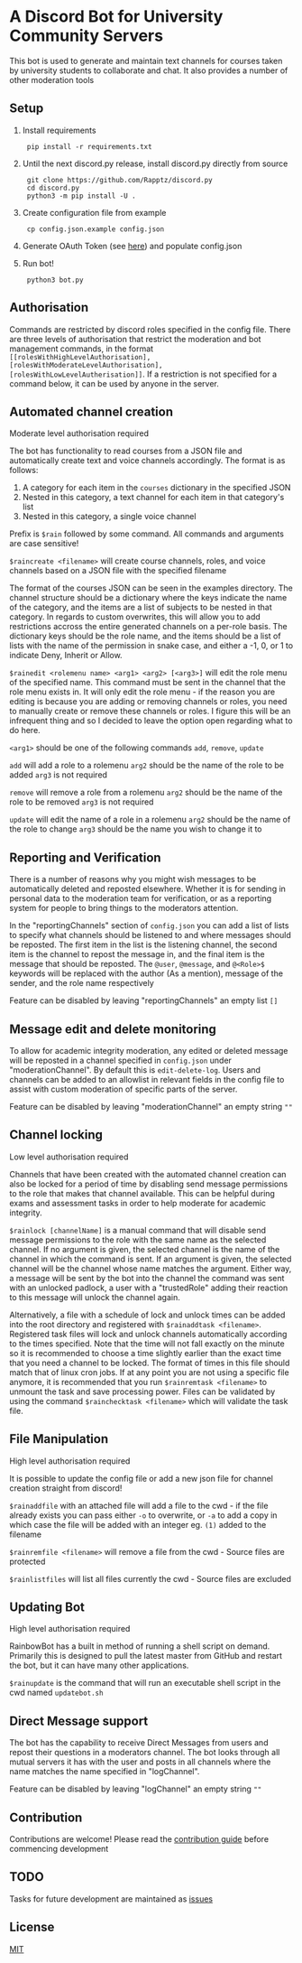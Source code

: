 # A Discord Bot for University Community Servers

This bot is used to generate and maintain text channels for courses taken by university students to collaborate and chat. It also provides a number of other moderation tools

## Setup

1. Install requirements

        pip install -r requirements.txt

2. Until the next discord.py release, install discord.py directly from source

        git clone https://github.com/Rapptz/discord.py
        cd discord.py
        python3 -m pip install -U .

3. Create configuration file from example

        cp config.json.example config.json

4. Generate OAuth Token (see [here](https://discord.com/developers/applications)) and populate config.json

5. Run bot!

        python3 bot.py

## Authorisation

Commands are restricted by discord roles specified in the config file. There are three levels of authorisation that restrict the moderation and bot management commands, in the format `[[rolesWithHighLevelAuthorisation], [rolesWithModerateLevelAuthorisation], [rolesWithLowLevelAutherisation]]`. If a restriction is not specified for a command below, it can be used by anyone in the server.

## Automated channel creation

Moderate level authorisation required

The bot has functionality to read courses from a JSON file and automatically create text and voice channels accordingly.
The format is as follows:
1. A category for each item in the `courses` dictionary in the specified JSON
2. Nested in this category, a text channel for each item in that category's list
3. Nested in this category, a single voice channel

Prefix is `$rain` followed by some command. All commands and arguments are case sensitive!

`$raincreate <filename>` will create course channels, roles, and voice channels based on a JSON file with the specified filename

The format of the courses JSON can be seen in the examples directory. The channel structure should be a dictionary where the keys indicate the name of the category, and the items are a list of subjects to be nested in that category. In regards to custom overwrites, this will allow you to add restrictions accross the entire generated channels on a per-role basis. The dictionary keys should be the role name, and the items should be a list of lists with the name of the permission in snake case, and either a -1, 0, or 1 to indicate Deny, Inherit or Allow.

`$rainedit <rolemenu name> <arg1> <arg2> [<arg3>]` will edit the role menu of the specified name. This command must be sent in the channel that the role menu exists in. It will only edit the role menu - if the reason you are editing is because you are adding or removing channels or roles, you need to manually create or remove these channels or roles. I figure this will be an infrequent thing and so I decided to leave the option open regarding what to do here.

`<arg1>` should be one of the following commands `add`, `remove`, `update`

`add` will add a role to a rolemenu
    `arg2` should be the name of the role to be added
    `arg3` is not required

`remove` will remove a role from a rolemenu
    `arg2` should be the name of the role to be removed
    `arg3` is not required

`update` will edit the name of a role in a rolemenu
    `arg2` should be the name of the role to change
    `arg3` should be the name you wish to change it to

## Reporting and Verification

There is a number of reasons why you might wish messages to be automatically deleted and reposted elsewhere. Whether it is for sending in personal data to the moderation team for verification, or as a reporting system for people to bring things to the moderators attention.

In the "reportingChannels" section of `config.json` you can add a list of lists to specify what channels should be listened to and where messages should be reposted. The first item in the list is the listening channel, the second item is the channel to repost the message in, and the final item is the message that should be reposted.
 The `@user`, `@message`, and `@<Role>$` keywords will be replaced with the author (As a mention), message of the sender, and the role name respectively
 
Feature can be disabled by leaving "reportingChannels" an empty list `[]`

## Message edit and delete monitoring
To allow for academic integrity moderation, any edited or deleted message will be reposted in a channel specified in `config.json` under "moderationChannel". By default this is `edit-delete-log`. Users and channels can be added to an allowlist in relevant fields in the config file to assist with custom moderation of specific parts of the server.

Feature can be disabled by leaving "moderationChannel" an empty string `""`

## Channel locking

Low level authorisation required

Channels that have been created with the automated channel creation can also be locked for a period of time by disabling send message permissions to the role that makes that channel available. This can be helpful during exams and assessment tasks in order to help moderate for academic integrity.

`$rainlock [channelName]` is a manual command that will disable send message permissions to the role with the same name as the selected channel. If no argument is given, the selected channel is the name of the channel in which the command is sent. If an argument is given, the selected channel will be the channel whose name matches the argument. Either way, a message will be sent by the bot into the channel the command was sent with an unlocked padlock, a user with a "trustedRole" adding their reaction to this message will unlock the channel again.

Alternatively, a file with a schedule of lock and unlock times can be added into the root directory and registered with `$rainaddtask <filename>`. Registered task files will lock and unlock channels automatically according to the times specified. Note that the time will not fall exactly on the minute so it is recommended to choose a time slightly earlier than the exact time that you need a channel to be locked. The format of times in this file should match that of linux cron jobs. If at any point you are not using a specific file anymore, it is recommended that you run `$rainremtask <filename>` to unmount the task and save processing power. Files can be validated by using the command `$rainchecktask <filename>` which will validate the task file.

## File Manipulation

High level authorisation required

It is possible to update the config file or add a new json file for channel creation straight from discord!

`$rainaddfile` with an attached file will add a file to the cwd - if the file already exists you can pass either `-o` to overwrite, or `-a` to add a copy in which case the file will be added with an integer eg. `(1)` added to the filename

`$rainremfile <filename>` will remove a file from the cwd  - Source files are protected

`$rainlistfiles` will list all files currently the cwd - Source files are excluded

## Updating Bot

High level authorisation required

RainbowBot has a built in method of running a shell script on demand. Primarily this is designed to pull the latest master from GitHub and restart the bot, but it can have many other applications.

`$rainupdate` is the command that will run an executable shell script in the cwd named `updatebot.sh`

## Direct Message support

The bot has the capability to receive Direct Messages from users and repost their questions in a moderators channel. The bot looks through all mutual servers it has with the user and posts in all channels where the name matches the name specified in "logChannel".

Feature can be disabled by leaving "logChannel" an empty string `""`

## Contribution
Contributions are welcome! Please read the [contribution guide](https://github.com/LachlanCourt/rainbowBot/blob/master/contribution%20guide.md) before commencing development


## TODO
Tasks for future development are maintained as [issues](https://github.com/LachlanCourt/rainbowBot/issues)

## License
[MIT](https://github.com/LachlanCourt/rainbowBot/blob/master/LICENCE)
